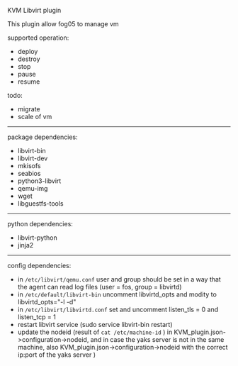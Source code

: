 <!-- # Copyright (c) 2014,2018 ADLINK Technology Inc.
#
# See the NOTICE file(s) distributed with this work for additional
# information regarding copyright ownership.
#
# This program and the accompanying materials are made available under the
# terms of the Eclipse Public License 2.0 which is available at
# http://www.eclipse.org/legal/epl-2.0, or the Apache License, Version 2.0
# which is available at https://www.apache.org/licenses/LICENSE-2.0.
#
# SPDX-License-Identifier: EPL-2.0 OR Apache-2.0
#
# Contributors: Gabriele Baldoni, ADLINK Technology Inc. - Base plugins set -->


KVM Libvirt plugin

This plugin allow fog05 to manage vm

supported operation:
- deploy
- destroy
- stop
- pause
- resume

todo:
- migrate
- scale of vm

---
package dependencies:

- libvirt-bin
- libvirt-dev
- mkisofs
- seabios
- python3-libvirt
- qemu-img
- wget
- libguestfs-tools

---

python dependencies:

- libvirt-python
- jinja2



---

config dependencies:

- in `/etc/libvirt/qemu.conf` user and group should be set in a way that the agent can read log files (user =
fos, group = libvirtd)
- in `/etc/default/libvirt-bin` uncomment libvirtd_opts and modity to libvirtd_opts="-l -d"
- in `/etc/libvirt/libvirtd.conf` set and uncomment listen_tls = 0 and listen_tcp = 1
- restart libvirt service (sudo service libvirt-bin restart)
- update the nodeid (result of `cat /etc/machine-id` ) in KVM_plugin.json->configuration->nodeid, and in case the yaks server is not in the same machine, also KVM_plugin.json->configuration->nodeid with the correct ip:port of the yaks server )